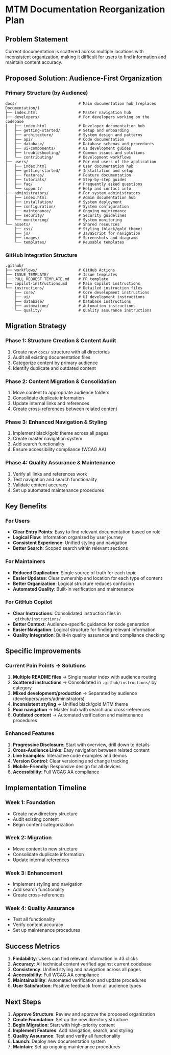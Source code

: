# MTM Documentation Reorganization Plan

## **Problem Statement**
Current documentation is scattered across multiple locations with inconsistent organization, making it difficult for users to find information and maintain content accuracy.

## **Proposed Solution: Audience-First Organization**

### **Primary Structure (by Audience)**
```
docs/                           # Main documentation hub (replaces Documentation/)
├── index.html                  # Master navigation hub
├── developers/                 # For developers working on the codebase
│   ├── index.html              # Developer documentation hub
│   ├── getting-started/        # Setup and onboarding
│   ├── architecture/           # System design and patterns
│   ├── api/                    # Code documentation
│   ├── database/               # Database schemas and procedures
│   ├── ui-components/          # UI development guides
│   ├── troubleshooting/        # Common issues and solutions
│   └── contributing/           # Development workflows
├── users/                      # For end users of the application
│   ├── index.html              # User documentation hub
│   ├── getting-started/        # Installation and setup
│   ├── features/               # Feature documentation
│   ├── tutorials/              # Step-by-step guides
│   ├── faq/                    # Frequently asked questions
│   └── support/                # Help and contact info
├── administrators/             # For system administrators
│   ├── index.html              # Admin documentation hub
│   ├── installation/           # System deployment
│   ├── configuration/          # System configuration
│   ├── maintenance/            # Ongoing maintenance
│   ├── security/               # Security guidelines
│   └── monitoring/             # System monitoring
└── assets/                     # Shared resources
    ├── css/                    # Styling (black/gold theme)
    ├── js/                     # JavaScript for navigation
    ├── images/                 # Screenshots and diagrams
    └── templates/              # Reusable templates
```

### **GitHub Integration Structure**
```
.github/
├── workflows/                  # GitHub Actions
├── ISSUE_TEMPLATE/             # Issue templates
├── PULL_REQUEST_TEMPLATE.md    # PR template
├── copilot-instructions.md     # Main Copilot instructions
└── instructions/               # Detailed instruction files
    ├── core/                   # Core development instructions
    ├── ui/                     # UI development instructions
    ├── database/               # Database instructions
    ├── automation/             # Automation instructions
    └── quality/                # Quality assurance instructions
```

## **Migration Strategy**

### **Phase 1: Structure Creation & Content Audit**
1. Create new `docs/` structure with all directories
2. Audit all existing documentation files
3. Categorize content by primary audience
4. Identify duplicate and outdated content

### **Phase 2: Content Migration & Consolidation**
1. Move content to appropriate audience folders
2. Consolidate duplicate information
3. Update internal links and references
4. Create cross-references between related content

### **Phase 3: Enhanced Navigation & Styling**
1. Implement black/gold theme across all pages
2. Create master navigation system
3. Add search functionality
4. Ensure accessibility compliance (WCAG AA)

### **Phase 4: Quality Assurance & Maintenance**
1. Verify all links and references work
2. Test navigation and search functionality
3. Validate content accuracy
4. Set up automated maintenance procedures

## **Key Benefits**

### **For Users**
- **Clear Entry Points**: Easy to find relevant documentation based on role
- **Logical Flow**: Information organized by user journey
- **Consistent Experience**: Unified styling and navigation
- **Better Search**: Scoped search within relevant sections

### **For Maintainers**
- **Reduced Duplication**: Single source of truth for each topic
- **Easier Updates**: Clear ownership and location for each type of content
- **Better Organization**: Logical structure reduces confusion
- **Automated Quality**: Built-in verification and maintenance

### **For GitHub Copilot**
- **Clear Instructions**: Consolidated instruction files in `.github/instructions/`
- **Better Context**: Audience-specific guidance for code generation
- **Easier Navigation**: Logical structure for finding relevant information
- **Quality Integration**: Built-in quality assurance and compliance checking

## **Specific Improvements**

### **Current Pain Points → Solutions**
1. **Multiple README files** → Single master index with audience routing
2. **Scattered instructions** → Consolidated in `.github/instructions/` by category
3. **Mixed development/production** → Separated by audience (developers/users/administrators)
4. **Inconsistent styling** → Unified black/gold MTM theme
5. **Poor navigation** → Master hub with search and cross-references
6. **Outdated content** → Automated verification and maintenance procedures

### **Enhanced Features**
1. **Progressive Disclosure**: Start with overview, drill down to details
2. **Cross-Audience Links**: Easy navigation between related content
3. **Live Examples**: Interactive code examples and demos
4. **Version Control**: Clear versioning and change tracking
5. **Mobile-Friendly**: Responsive design for all devices
6. **Accessibility**: Full WCAG AA compliance

## **Implementation Timeline**

### **Week 1: Foundation**
- Create new directory structure
- Audit existing content
- Begin content categorization

### **Week 2: Migration**
- Move content to new structure
- Consolidate duplicate information
- Update internal references

### **Week 3: Enhancement**
- Implement styling and navigation
- Add search functionality
- Create cross-references

### **Week 4: Quality Assurance**
- Test all functionality
- Verify content accuracy
- Set up maintenance procedures

## **Success Metrics**

1. **Findability**: Users can find relevant information in ≤3 clicks
2. **Accuracy**: All technical content verified against current codebase
3. **Consistency**: Unified styling and navigation across all pages
4. **Accessibility**: Full WCAG AA compliance
5. **Maintainability**: Automated verification and update procedures
6. **User Satisfaction**: Positive feedback from all audience types

## **Next Steps**

1. **Approve Structure**: Review and approve the proposed organization
2. **Create Foundation**: Set up the new directory structure
3. **Begin Migration**: Start with high-priority content
4. **Implement Features**: Add navigation, search, and styling
5. **Quality Assurance**: Test and verify all functionality
6. **Launch**: Deploy new documentation system
7. **Maintain**: Set up ongoing maintenance procedures
